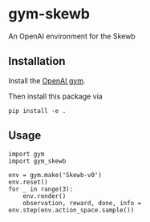 # gym-skewb

An OpenAI environment for the Skewb

## Installation

Install the [OpenAI gym](https://gym.openai.com/docs/).

Then install this package via

```
pip install -e .
```

## Usage

```
import gym
import gym_skewb

env = gym.make('Skewb-v0')
env.reset()
for _ in range(3):
    env.render()
    observation, reward, done, info = env.step(env.action_space.sample()) 
```